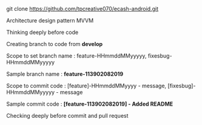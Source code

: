 git clone https://github.com/tpcreative070/ecash-android.git

Architecture design pattern MVVM

Thinking deeply before code

Creating branch to code from **develop**

Scope to set branch name : feature-HHmmddMMyyyyy, fixesbug-HHmmddMMyyyyy

Sample branch name : **feature-113902082019**

Scope to commit code : [feature]-HHmmddMMyyyy - message, [fixesbug]-HHmmddMMyyyyy - message

Sample commit code : **[feature-113902082019] - Added README**

Checking deeply before commit and pull request


